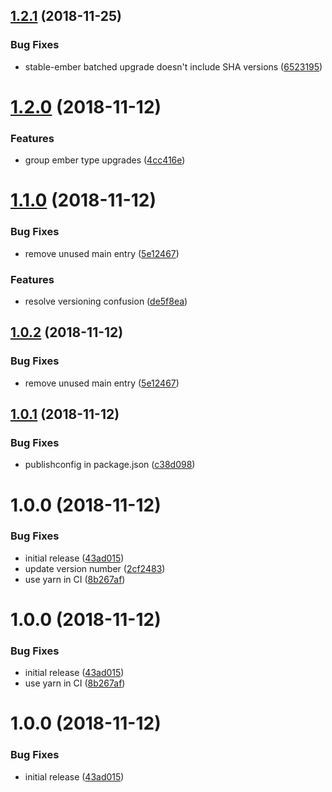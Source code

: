 ## [1.2.1](https://github.com/typed-ember/renovate-config/compare/v1.2.0...v1.2.1) (2018-11-25)


### Bug Fixes

* stable-ember batched upgrade doesn't include SHA versions ([6523195](https://github.com/typed-ember/renovate-config/commit/6523195))

# [1.2.0](https://github.com/typed-ember/renovate-config/compare/v1.1.0...v1.2.0) (2018-11-12)


### Features

* group ember type upgrades ([4cc416e](https://github.com/typed-ember/renovate-config/commit/4cc416e))

# [1.1.0](https://github.com/typed-ember/renovate-config/compare/v1.0.1...v1.1.0) (2018-11-12)


### Bug Fixes

* remove unused main entry ([5e12467](https://github.com/typed-ember/renovate-config/commit/5e12467))


### Features

* resolve versioning confusion ([de5f8ea](https://github.com/typed-ember/renovate-config/commit/de5f8ea))

## [1.0.2](https://github.com/typed-ember/renovate-config/compare/v1.0.1...v1.0.2) (2018-11-12)


### Bug Fixes

* remove unused main entry ([5e12467](https://github.com/typed-ember/renovate-config/commit/5e12467))

## [1.0.1](https://github.com/typed-ember/renovate-config/compare/v1.0.0...v1.0.1) (2018-11-12)


### Bug Fixes

* publishconfig in package.json ([c38d098](https://github.com/typed-ember/renovate-config/commit/c38d098))

# 1.0.0 (2018-11-12)


### Bug Fixes

* initial release ([43ad015](https://github.com/typed-ember/renovate-config/commit/43ad015))
* update version number ([2cf2483](https://github.com/typed-ember/renovate-config/commit/2cf2483))
* use yarn in CI ([8b267af](https://github.com/typed-ember/renovate-config/commit/8b267af))

# 1.0.0 (2018-11-12)


### Bug Fixes

* initial release ([43ad015](https://github.com/typed-ember/renovate-config/commit/43ad015))
* use yarn in CI ([8b267af](https://github.com/typed-ember/renovate-config/commit/8b267af))

# 1.0.0 (2018-11-12)


### Bug Fixes

* initial release ([43ad015](https://github.com/typed-ember/renovate-config/commit/43ad015))
